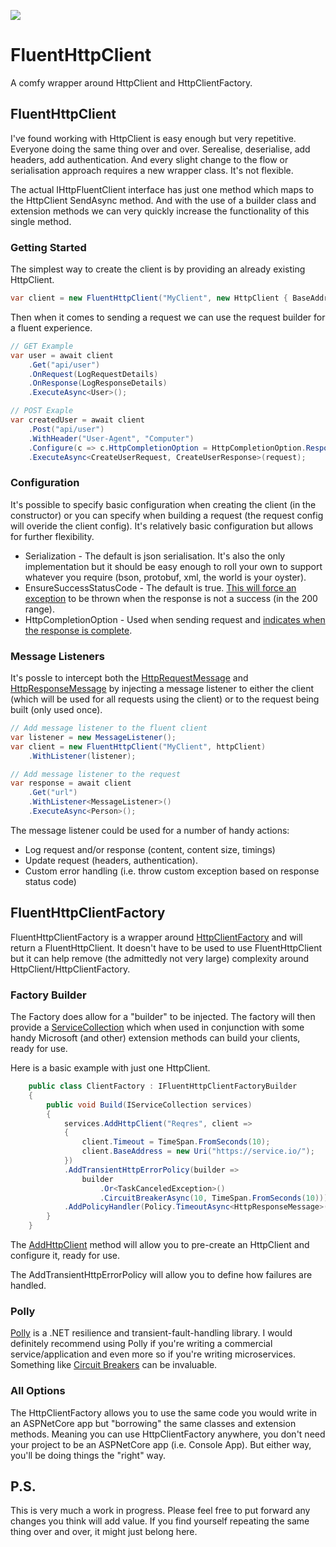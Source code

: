 ![](https://github.com/KevWK314/ThreeFourteen.FluentHttpClient/workflows/BuildAndTest/badge.svg)

# FluentHttpClient
A comfy wrapper around HttpClient and HttpClientFactory.

## FluentHttpClient
I've found working with HttpClient is easy enough but very repetitive. Everyone doing the same thing over and over. Serealise, deserialise, add headers, add authentication. And every slight change to the flow or serialisation approach requires a new wrapper class. It's not flexible.

The actual IHttpFluentClient interface has just one method which maps to the HttpClient SendAsync method. And with the use of a builder class and extension methods we can very quickly increase the functionality of this single method.

### Getting Started

The simplest way to create the client is by providing an already existing HttpClient.

```c#
var client = new FluentHttpClient("MyClient", new HttpClient { BaseAddress = new Uri("https://example") });
```

Then when it comes to sending a request we can use the request builder for a fluent experience.

```c#
// GET Example
var user = await client
    .Get("api/user")
    .OnRequest(LogRequestDetails)
    .OnResponse(LogResponseDetails)
    .ExecuteAsync<User>();

// POST Exaple
var createdUser = await client
    .Post("api/user")
    .WithHeader("User-Agent", "Computer")
    .Configure(c => c.HttpCompletionOption = HttpCompletionOption.ResponseHeadersRead)
    .ExecuteAsync<CreateUserRequest, CreateUserResponse>(request);
```

### Configuration

It's possible to specify basic configuration when creating the client (in the constructor) or you can specify when building a request (the request config will overide the client config). It's relatively basic configuration but allows for further flexibility.

- Serialization - The default is json serialisation. It's also the only implementation but it should be easy enough to roll your own to support whatever you require (bson, protobuf, xml, the world is your oyster).
- EnsureSuccessStatusCode - The default is true. [This will force an exception](https://docs.microsoft.com/en-us/uwp/api/windows.web.http.httpresponsemessage.ensuresuccessstatuscode) to be thrown when the response is not a success (in the 200 range).
- HttpCompletionOption - Used when sending request and [indicates when the response is complete](https://docs.microsoft.com/en-us/dotnet/api/system.net.http.httpcompletionoption).

### Message Listeners

It's possle to intercept both the [HttpRequestMessage](https://docs.microsoft.com/en-us/dotnet/api/system.net.http.httprequestmessage) and [HttpResponseMessage](https://docs.microsoft.com/en-us/dotnet/api/system.net.http.httpresponsemessage) by injecting a message listener to either the client (which will be used for all requests using the client) or to the request being built (only used once).

```c#
// Add message listener to the fluent client
var listener = new MessageListener();
var client = new FluentHttpClient("MyClient", httpClient)
    .WithListener(listener);

// Add message listener to the request
var response = await client
    .Get("url")
    .WithListener<MessageListener>()
    .ExecuteAsync<Person>();
```

The message listener could be used for a number of handy actions:
- Log request and/or response (content, content size, timings)
- Update request (headers, authentication). 
- Custom error handling (i.e. throw custom exception based on response status code)

## FluentHttpClientFactory

FluentHttpClientFactory is a wrapper around [HttpClientFactory](https://docs.microsoft.com/en-us/dotnet/architecture/microservices/implement-resilient-applications/use-httpclientfactory-to-implement-resilient-http-requests) and will return a FluentHttpClient. It doesn't have to be used to use FluentHttpClient but it can help remove (the admittedly not very large) complexity around HttpClient/HttpClientFactory.

### Factory Builder

The Factory does allow for a "builder" to be injected. The factory will then provide a [ServiceCollection](https://docs.microsoft.com/en-us/dotnet/api/microsoft.extensions.dependencyinjection.servicecollection) which when used in conjunction with some handy Microsoft (and other) extension methods can build your clients, ready for use.

Here is a basic example with just one HttpClient.
```c#
    public class ClientFactory : IFluentHttpClientFactoryBuilder
    {
        public void Build(IServiceCollection services)
        {
            services.AddHttpClient("Reqres", client =>
            {
                client.Timeout = TimeSpan.FromSeconds(10);
                client.BaseAddress = new Uri("https://service.io/");
            })
            .AddTransientHttpErrorPolicy(builder =>
                builder
                    .Or<TaskCanceledException>()
                    .CircuitBreakerAsync(10, TimeSpan.FromSeconds(10)))
            .AddPolicyHandler(Policy.TimeoutAsync<HttpResponseMessage>(TimeSpan.FromSeconds(5)));
        }
    }
```

The [AddHttpClient](https://docs.microsoft.com/en-us/dotnet/api/microsoft.extensions.dependencyinjection.httpclientfactoryservicecollectionextensions.addhttpclient) method will allow you to pre-create an HttpClient and configure it, ready for use.

The AddTransientHttpErrorPolicy will allow you to define how failures are handled. 

### Polly

[Polly](https://github.com/App-vNext/Polly) is a .NET resilience and transient-fault-handling library. I would definitely recommend using Polly if you're writing a commercial service/application and even more so if you're writing microservices. Something like [Circuit Breakers](https://martinfowler.com/bliki/CircuitBreaker.html) can be invaluable.

### All Options

The HttpClientFactory allows you to use the same code you would write in an ASPNetCore app but "borrowing" the same classes and extension methods. Meaning you can use HttpClientFactory anywhere, you don't need your project to be an ASPNetCore app (i.e. Console App). But either way, you'll be doing things the "right" way.

## P.S. 

This is very much a work in progress. Please feel free to put forward any changes you think will add value. If you find yourself repeating the same thing over and over, it might just belong here.
